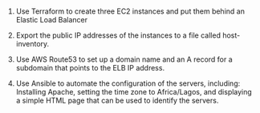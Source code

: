 # 

1. Use Terraform to create three EC2 instances and put them behind an Elastic Load Balancer

2. Export the public IP addresses of the instances to a file called host-inventory.

3. Use AWS Route53 to set up a domain name and an A record for a subdomain that points to the ELB IP address.

4. Use Ansible to automate the configuration of the servers, including: Installing Apache, setting the time zone to Africa/Lagos, and displaying a simple HTML page that can be used to identify the servers.

